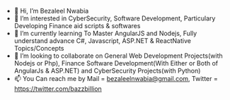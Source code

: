 - 👋 Hi, I’m Bezaleel Nwabia
- 👀 I’m interested in CyberSecurity, Software Development, Particulary Developing Finance aid scripts & softwares
- 🌱 I’m currently learning To Master AngularJS and Nodejs, Fully understand advance C#, Javascript, ASP.NET & ReactNative Topics/Concepts
- 💞️ I’m looking to collaborate on General Web Development Projects(with Nodejs or Php), Finance Software Development(With Either or Both of AngularJs & ASP.NET) and CyberSecurity Projects(with Python)
- 📫 You Can reach me by Mail = bezaleelnwabia@gmail.com, Twitter = https://twitter.com/bazzbillion

<!---
emexbazz/emexbazz is a ✨ special ✨ repository because its `README.md` (this file) appears on your GitHub profile.
You can click the Preview link to take a look at your changes.
--->
